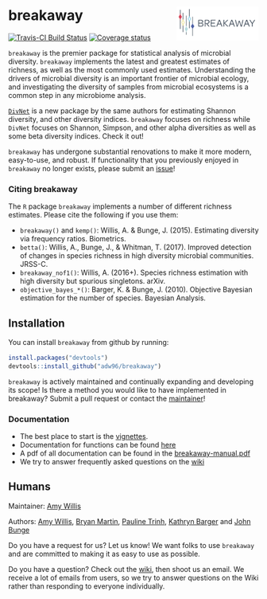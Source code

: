 # breakaway <img src="man/figures/logo.png" align="right" width="165px"/>

[![Travis-CI Build
Status](https://travis-ci.org/adw96/breakaway.svg?branch=master)](https://travis-ci.org/adw96/breakaway)
[![Coverage
status](https://codecov.io/gh/adw96/breakaway/branch/master/graph/badge.svg)](https://codecov.io/github/adw96/breakaway?branch=master)

`breakaway` is the premier package for statistical analysis of microbial
diversity. `breakaway` implements the latest and greatest estimates of
richness, as well as the most commonly used estimates. Understanding the
drivers of microbial diversity is an important frontier of microbial
ecology, and investigating the diversity of samples from microbial
ecosystems is a common step in any microbiome analysis.

[`DivNet`](https://github.com/adw96/DivNet) is a new package by the same
authors for estimating Shannon diversity, and other diversity indices.
`breakaway` focuses on richness while `DivNet` focuses on Shannon,
Simpson, and other alpha diversities as well as some beta diversity
indices. Check it out\!

`breakaway` has undergone substantial renovations to make it more
modern, easy-to-use, and robust. If functionality that you previously
enjoyed in `breakaway` no longer exists, please submit an
[issue](https://github.com/adw96/breakaway/issues)\!

### Citing breakaway

The `R` package `breakaway` implements a number of different richness
estimates. Please cite the following if you use them:

  - `breakaway()` and `kemp()`: Willis, A. & Bunge, J. (2015).
    Estimating diversity via frequency ratios. Biometrics.
  - `betta()`: Willis, A., Bunge, J., & Whitman, T. (2017). Improved
    detection of changes in species richness in high diversity microbial
    communities. JRSS-C.
  - `breakaway_nof1()`: Willis, A. (2016+). Species richness estimation
    with high diversity but spurious singletons. arXiv.
  - `objective_bayes_*()`: Barger, K. & Bunge, J. (2010). Objective
    Bayesian estimation for the number of species. Bayesian Analysis.

## Installation

You can install `breakaway` from github by running:

``` r
install.packages("devtools")
devtools::install_github("adw96/breakaway")
```

`breakaway` is actively maintained and continually expanding and
developing its scope\! Is there a method you would like to have
implemented in breakaway? Submit a pull request or contact the
[maintainer](http://statisticaldiversitylab.com/team/amy-willis)\!

### Documentation

  - The best place to start is the
    [vignettes](https://adw96.github.io/breakaway/articles/).
  - Documentation for functions can be found
    [here](https://adw96.github.io/breakaway/reference/index.html)
  - A pdf of all documentation can be found in the
    [breakaway-manual.pdf](https://github.com/adw96/breakaway/tree/master/breakaway-manual.pdf)
  - We try to answer frequently asked questions on the
    [wiki](https://github.com/adw96/breakaway/wiki)

## Humans

Maintainer: [Amy Willis](http://statisticaldiversitylab.com)

Authors: [Amy Willis](http://statisticaldiversitylab.com), [Bryan
Martin](https://bryandmartin.github.io/), [Pauline
Trinh](https://twitter.com/paulinetrinh), [Kathryn
Barger](http://hnrca.tufts.edu/kathryn-barger-ph-d/) and [John
Bunge](https://stat.cornell.edu/people/faculty/john-bunge)

Do you have a request for us? Let us know\! We want folks to use
`breakaway` and are committed to making it as easy to use as possible.

Do you have a question? Check out the
[wiki](https://github.com/adw96/breakaway/wiki), then shoot us an email.
We receive a lot of emails from users, so we try to answer questions on
the Wiki rather than responding to everyone individually.
